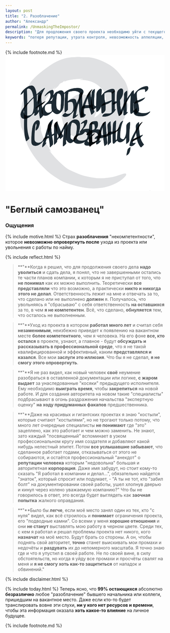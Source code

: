```yaml
---
layout: post
title: "2. Разоблачение"
author: "Александр"
permalink: /UnmaskingTheImpostor/
description: "Для продложения своего проекта необходимо уйти с текущего, место займет новый человек и будет невозможно контролировать свою репутацию как специалиста. Авторитет будет потерян безвозвратно"
keywords: "потеря репутации, утрата контроля, невозможность аппеляции, незаслуженные обвинения, утрата доверия"
---
```

{% include footnote.md %}
<a href="/_cards/">!["Разоблачение самозванца"](/_img/2.svg)</a>
# "Беглый самозванец"

### Ощущения
{% include motive.html %} Страх **разоблачения** "некомпетентности", которое **невозможно опровергнуть после** ухода из проекта или увольнения с работы по найму.

{% include reflect.html %} 
>**"**Когда я решил, что для продолжения своего дела **надо уволиться** и сдать дела, я понял, что не завершенными остались те части планов компании, к которым я не приступал от того, что **не понимал** как их можно выполнить. Теоретически **все представляли** что это возможно, а практически **никто и никогда этого не делал**. Ответственность лежит на мне и отвечать за то, что сделано или не выполнено **должен** я. Получалось, что увольняясь я "сбрасываю" с себя ответственность **на оставшихся** за то, в чем **я не компетентен**. Всё, что сделано, **обнуляется** тем, что осталось не выполненным.     

>**"**Уход из проекта в котором **работал много лет** и считал себя **незаменимым**, неизбежно приведет к появлению на вакантном месте **более компетентного**, чем я человека. На его фоне **все, кто остался** в проекте, узнают, а главное - будут **обсуждать и рассказывать в профессиональной среде**, что я не такой квалифицированной и эффективный, каким **представлялся и казался**. Все мои **заслуги это иллюзия**. Что бы я не сделал, **я не смогу этого опровергнуть**.

>**"**Я не раз видел, как новый человек **своё** неумение разобраться в оставленной документации или логике, **с жаром выдает** за унаследованные "косяки" предыдущего исполнителя. Ему необходимо **выиграть время**, чтобы **закрепиться** на новой работе. И для создания авторитета на новом такие "специалисты" подбрасывают в огонь раздражения начальства "экспертную оценку" **на ходу придуманных факапов** предшественника. 

>**"**Даже на красивых и гигантских проектах я знаю "костыли", которые считают "костылями", но не трогают только потому, что много лет очередные специалисты **не понимают** где "это" зацеплено, как это работает и чем можно заменить. Не знают, зато каждый "посвященный" вспоминает в узком профессиональном кругу имя создателя и добавляют какой нибудь нелестный эпитет. Потом **все услышавшие забывают**, что сделанное работает годами, отказываться от этого не собираются, и остаётся профессиональный "анекдот" о **репутации человека** которым "недовольна" большая и авторитетная **корпорация**. Даже имя забудут, но стоит кому-то сказать "Я работал в компании и делал...", обязательно найдется "знаток", который спросит или подумает, - "А ты не тот, кто "забил болт" на документировании своей работы, ушел хлопнув дверью и кинул через колено уважаемую компанию?" Что бы не говорилось в ответ, это всегда будет выглядеть как **заочная попытка** жалкого оправдания.

>**"**Было бы **легче**, если моё место занял один из тех, кто "с нуля" видел, как всё строилось и **понимает** ограничения проекта, его "подводные камни". Со всеми у меня **хорошие отношения** и они **не станут** выставлять мою работу в черном цвете. Среди тех, с кем я работал и решал проблемы проекта нет никого, кого **назначат** на моё место. Будут брать со стороны. А он, чтобы поднять свой авторитет, **точно** станет выискивать мои промахи и недочёты и **раздувать** их до непомерного масштаба. Я точно знаю где и что я упустил в своей работе. Не по своей вине, в силу обстоятельств, но когда я уйду все промахи и просчёты свалят на меня и **я не смогу хоть как-то защититься** от нападок и обвинений." 

{% include disclaimer.html %}

{% include today.html %} Теперь ясно, что **99% остающихся** абсолютно **безразлично** любое "разоблачение" бывшего начальника или коллеги, пришедшим на вакантное место. Даже если кто-то будет транслировать вовне эти слухи, **ни у кого нет ресурсов и времени**, чтобы эта информация оказала **хоть какое-то влияние** на личное будущее.

{% include footnote.md %}
